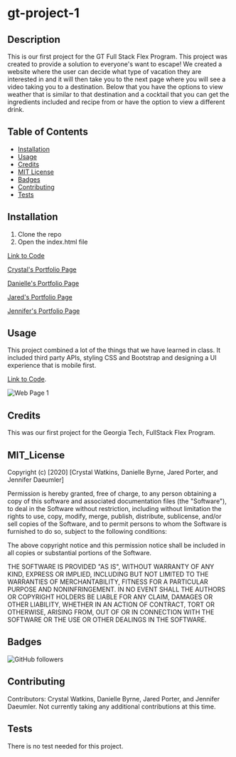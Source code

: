 # gt-project-1
## Description 

This is our first project for the GT Full Stack Flex Program. This project was created to provide a solution to everyone's want to escape! We created a website where the user can decide what type of vacation they are interested in and it will then take you to the next page where you will see a video taking you to a destination. Below that you have the options to view weather that is similar to that destination and a cocktail that you can get the ingredients included and recipe from or have the option to view a different drink. 


## Table of Contents

* [Installation](#installation)
* [Usage](#usage)
* [Credits](#credits)
* [MIT License](#mit_license)
* [Badges](#badges)
* [Contributing](#contributing)
* [Tests](#tests)


## Installation

1. Clone the repo
2. Open the index.html file

[Link to Code](https://jaredp17.github.io/gt-project-1/)
 
[Crystal's Portfolio Page](https://github.com/CrystalWatkins)

[Danielle's Portfolio Page](https://github.com/DanielleByrne)

[Jared's Portfolio Page](https://github.com/JaredP17/gt-project-1)

[Jennifer's Portfolio Page](https://github.com/jenniferdaeumler)

## Usage 

This project combined a lot of the things that we have learned in class. 
It included third party APIs, styling CSS and Bootstrap and designing a 
UI experience that is mobile first. 

[Link to Code](#).
 

![Web Page 1](#)

## Credits

This was our first project for the Georgia Tech, FullStack Flex Program.

## MIT_License

Copyright (c) [2020] [Crystal Watkins, Danielle Byrne, Jared Porter, and Jennifer Daeumler]

Permission is hereby granted, free of charge, to any person obtaining a copy
of this software and associated documentation files (the "Software"), to deal
in the Software without restriction, including without limitation the rights
to use, copy, modify, merge, publish, distribute, sublicense, and/or sell
copies of the Software, and to permit persons to whom the Software is
furnished to do so, subject to the following conditions:

The above copyright notice and this permission notice shall be included in all
copies or substantial portions of the Software.

THE SOFTWARE IS PROVIDED "AS IS", WITHOUT WARRANTY OF ANY KIND, EXPRESS OR
IMPLIED, INCLUDING BUT NOT LIMITED TO THE WARRANTIES OF MERCHANTABILITY,
FITNESS FOR A PARTICULAR PURPOSE AND NONINFRINGEMENT. IN NO EVENT SHALL THE
AUTHORS OR COPYRIGHT HOLDERS BE LIABLE FOR ANY CLAIM, DAMAGES OR OTHER
LIABILITY, WHETHER IN AN ACTION OF CONTRACT, TORT OR OTHERWISE, ARISING FROM,
OUT OF OR IN CONNECTION WITH THE SOFTWARE OR THE USE OR OTHER DEALINGS IN THE
SOFTWARE.


## Badges

![GitHub followers](https://img.shields.io/github/forks/JaredP17/gt-project-1?style=social)



## Contributing

Contributors: Crystal Watkins, Danielle Byrne, Jared Porter, and Jennifer Daeumler.
Not currently taking any additional contributions at this time.

## Tests

There is no test needed for this project. 

